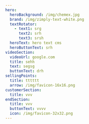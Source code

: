 ```yaml
---
hero:
  heroBackground: /img/chemex.jpg
  brand: /img/zimply-text-white.png
  textRotator:
    - text1: srg
      text2: srh
      text3: srsh
  heroText: hero text cms
  heroButtonText: srh
videoSection:
  videoUrl: google.com
  title: sehh
  text: segsg
  buttonText: drh
sellingPoints:
  title: tttttt
  arrow: /img/favicon-16x16.png
customerSection:
  title: vvv
endSection:
  title: vvv
  buttonText: vvvv
  icon: /img/favicon-32x32.png
---
```

